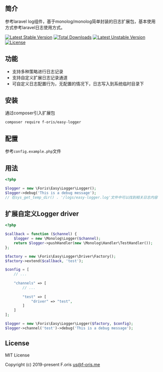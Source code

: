 ## 简介
 
参考laravel log组件，基于monolog/monolog简单封装的日志扩展包，基本使用方式参考laravel日志使用方式。
 
[![Latest Stable Version](https://poser.pugx.org/f-oris/easy-logger/v)](//packagist.org/packages/f-oris/easy-logger) [![Total Downloads](https://poser.pugx.org/f-oris/easy-logger/downloads)](//packagist.org/packages/f-oris/easy-logger) [![Latest Unstable Version](https://poser.pugx.org/f-oris/easy-logger/v/unstable)](//packagist.org/packages/f-oris/easy-logger) [![License](https://poser.pugx.org/f-oris/easy-logger/license)](//packagist.org/packages/f-oris/easy-logger)

## 功能

- 支持多种策略进行日志记录
- 支持自定义扩展日志记录通道
- 可自定义日志配置行为，无配置的情况下，日志写入到系统临时目录下

## 安装

通过composer引入扩展包

```bash
composer require f-oris/easy-logger
```

## 配置

参考`config.example.php`文件

## 用法

```php
<?php

$logger = new \Foris\Easy\Logger\Logger();
$logger->debug('This is a debug message');
// 在sys_get_temp_dir() . '/logs/easy-logger.log'文件中可以找到相关日志内容

```

## 扩展自定义Logger driver

```php
<?php

$callback = function ($channel) {
    $logger = new \Monolog\Logger($channel);
    return $logger->pushHandler(new \Monolog\Handler\TestHandler());
};

$factory = new \Foris\Easy\Logger\Driver\Factory();
$factory->extend($callback, 'test');

$config = [
    // ...
    
    "channels" => [
        // ...
        
        "test" => [
            "driver" => "test",    
        ]    
    ]
];

$logger = new \Foris\Easy\Logger\Logger($factory, $config);
$logger->channel('test')->debug('This is a debug message');

```

## License

MIT License

Copyright (c) 2019-present F.oris <us@f-oris.me>
